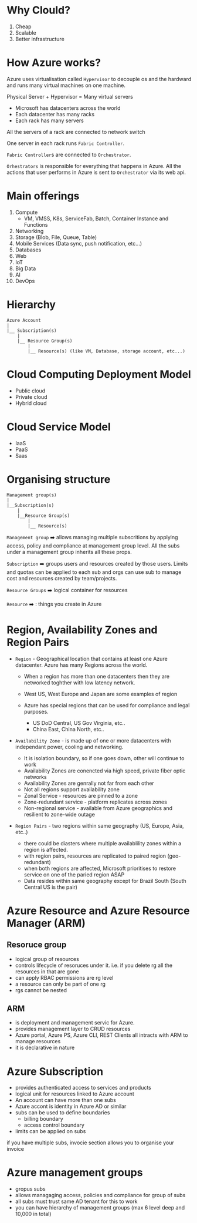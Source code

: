 # Why Clould? 

1. Cheap
2. Scalable
3. Better infrastructure

# How Azure works?

Azure uses virtualisation called `Hypervisor` to decouple os and the hardward and runs many virtual machines on one machine.

Physical Server + Hypervisor = Many virtual servers

* Microsoft has datacenters across the world
* Each datacenter has many racks
* Each rack has many servers

All the servers of a rack are connected to network switch

One server in each rack runs `Fabric Controller`.

`Fabric Controller`s are connected to `Orchestrator`.

`Orhestrators` is responsible for everything that happens in Azure. All the actions that user performs in Azure is sent to `Orchestrator` via its web api.

# Main offerings
1. Compute
    * VM, VMSS, K8s, ServiceFab, Batch, Container Instance and Functions
2. Networking
3. Storage (Blob, File, Queue, Table)
4. Mobile Services (Data sync, push notification, etc...)
5. Databases
6. Web
7. IoT
8. Big Data
9. AI
10. DevOps

# Hierarchy

```
Azure Account
|
|__ Subscription(s)
    |
    |__ Resource Group(s)
        |
        |__ Resource(s) (like VM, Database, storage account, etc...)

```

# Cloud Computing Deployment Model

* Public cloud
* Private cloud
* Hybrid cloud


# Cloud Service Model

* IaaS
* PaaS
* Saas

# Organising structure

```
Management group(s)
|
|__Subscription(s)
    |
    |__Resource Group(s)
        |
        |__ Resource(s)
```

`Management group` ➡️ allows managing multiple subscritions by applying access, policy and compliance at management group level. All the subs under a management group inherits all these props.


`Subscription` ➡️  groups users and resources created by those users. Limits and quotas can be applied to each sub and orgs can use sub to manage cost and resources created by team/projects.

`Resource Groups` ➡️  logical container for resources

`Resource` ➡️ : things you create in Azure


# Region, Availability Zones and Region Pairs

* `Region` - Geographical location that contains at least one Azure datacenter. Azure has many Regions across the world. 

    * When a region has more than one datacenters then they are networked toghther with low latency network. 

    * West US, West Europe and Japan are some examples of region

    * Azure has special regions that can be used for compliance and legal purposes.
        
        * US DoD Central, US Gov Virginia, etc..
        * China East, China North, etc..

* `Availability Zone` - is made up of one or more datacenters with independant power, cooling and networking. 

    * It is isolation boundary, so if one goes down, other will continue to work
    * Availability Zones are conencted via high speed, private fiber optic networks
    * Availability Zones are genrally not far from each other
    * Not all regions support availability zone
    * Zonal Service - resources are pinned to a zone
    * Zone-redundant service - platform replicates across zones
    * Non-regional service - available from Azure geographics and resilient to zone-wide outage

* `Region Pairs` - two regions within same geography (US, Europe, Asia, etc..)
    * there could be diasters where multiple availablility zones within a region is affected.
    * with region pairs, resources are replicated to paired region (geo-redundant)
    * when both regions are affected, Microsoft prioritises to restore service on one of the paried region ASAP
    * Data resides within same geography except for Brazil South (South Central US is the pair)


# Azure Resource and Azure Resource Manager (ARM)

## Resoruce group
* logical group of resources
* controls lifecycle of resoruces under it. i.e. if you delete rg all the resources in that are gone
* can apply RBAC permissions are rg level
* a resource can only be part of one rg
* rgs cannot be nested


## ARM 
* is deployment and management servic for Azure.
* provides management layer to CRUD resources
* Azure portal, Azure PS, Azure CLI, REST Clients all intracts with ARM to manage resources
* it is declarative in nature


# Azure Subscription
* provides authenticated access to services and products
* logical unit for resources linked to Azure account
* An account can have more than one subs
* Azure accont is identity in Azure AD or similar
* subs can be used to define boundaries
    * billing boundary
    * access control boundary
* limits can be applied on subs

if you have multiple subs, invocie section allows you to organise your invoice

# Azure management groups

* gropus subs
* allows managaging access, policies and compliance for group of subs
* all subs must trust same AD tenant for this to work
* you can have hierarchy of management groups (max 6 level deep and 10,000 in total)

